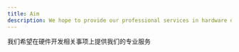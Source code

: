 ```yaml
---
title: Aim
description: We hope to provide our professional services in hardware development related matters.
---
```


我们希望在硬件开发相关事项上提供我们的专业服务